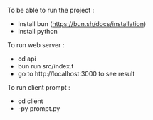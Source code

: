 To be able to run the project :
- Install bun (https://bun.sh/docs/installation)
- Install python

To run web server : 
- cd api
- bun run src/index.t
- go to http://localhost:3000 to see result
  
To run client prompt :
- cd client
- -py prompt.py